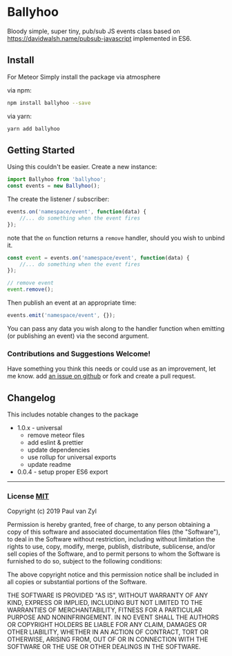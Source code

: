# Ballyhoo
Bloody simple, super tiny, pub/sub JS events class based on https://davidwalsh.name/pubsub-javascript implemented in ES6.

## Install
For Meteor Simply install the package via atmosphere

via npm:
```sh
npm install ballyhoo --save
```

via yarn:
```sh
yarn add ballyhoo
```

## Getting Started

Using this couldn't be easier.  Create a new instance:

````js
import Ballyhoo from 'ballyhoo';
const events = new Ballyhoo();
````

The create the listener / subscriber:

````js
events.on('namespace/event', function(data) {
    //... do something when the event fires
});
````
note that the `on` function returns a `remove` handler, should you wish to unbind it.

````js
const event = events.on('namespace/event', function(data) {
    //... do something when the event fires
});

// remove event
event.remove();
````

Then publish an event at an appropriate time:

````js
events.emit('namespace/event', {});
````

You can pass any data you wish along to the handler function when emitting (or publishing an event) via the second argument.



### Contributions and Suggestions Welcome!
Have something you think this needs or could use as an improvement, let me know.  add [an issue on github](https://github.com/Pushplaybang/ballyhoo/blob/master/ballyhoo.js) or fork and create a pull request.


## Changelog
This includes notable changes to the package

- 1.0.x - universal
  - remove meteor files
  - add eslint & prettier
  - update dependencies
  - use rollup for universal exports
  - update readme
- 0.0.4 - setup proper ES6 export

____


### License [MIT](https://opensource.org/licenses/MIT)
Copyright (c) 2019 Paul van Zyl

Permission is hereby granted, free of charge, to any person obtaining a copy
of this software and associated documentation files (the "Software"), to deal
in the Software without restriction, including without limitation the rights
to use, copy, modify, merge, publish, distribute, sublicense, and/or sell
copies of the Software, and to permit persons to whom the Software is
furnished to do so, subject to the following conditions:

The above copyright notice and this permission notice shall be included in
all copies or substantial portions of the Software.

THE SOFTWARE IS PROVIDED "AS IS", WITHOUT WARRANTY OF ANY KIND, EXPRESS OR
IMPLIED, INCLUDING BUT NOT LIMITED TO THE WARRANTIES OF MERCHANTABILITY,
FITNESS FOR A PARTICULAR PURPOSE AND NONINFRINGEMENT.  IN NO EVENT SHALL THE
AUTHORS OR COPYRIGHT HOLDERS BE LIABLE FOR ANY CLAIM, DAMAGES OR OTHER
LIABILITY, WHETHER IN AN ACTION OF CONTRACT, TORT OR OTHERWISE, ARISING FROM,
OUT OF OR IN CONNECTION WITH THE SOFTWARE OR THE USE OR OTHER DEALINGS IN
THE SOFTWARE.
